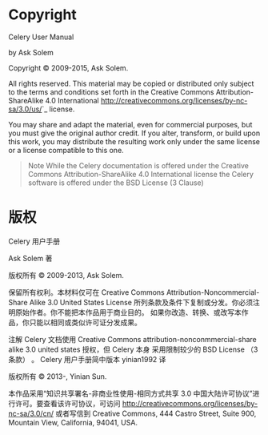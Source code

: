 # Copyright

Celery User Manual

by Ask Solem

Copyright © 2009-2015, Ask Solem.

All rights reserved. This material may be copied or distributed only subject to the terms and conditions set forth in the Creative Commons Attribution-ShareAlike 4.0 International <http://creativecommons.org/licenses/by-nc-sa/3.0/us/>`_ license.

You may share and adapt the material, even for commercial purposes, but you must give the original author credit. If you alter, transform, or build upon this work, you may distribute the resulting work only under the same license or a license compatible to this one.

>Note
While the Celery documentation is offered under the Creative Commons Attribution-ShareAlike 4.0 International license the Celery software is offered under the BSD License (3 Clause)


# 版权

Celery 用户手册

Ask Solem 著

版权所有 © 2009-2013, Ask Solem.

保留所有权利。本材料仅可在 Creative Commons Attribution-Noncommercial-Share Alike 3.0 United States License 所列条款及条件下复制或分发。你必须注明原始作者。你不能把本作品用于商业目的。 如果你改造、转换、或改写本作品，你只能以相同或类似许可证分发成果。

注解
Celery 文档使用 Creative Commons attribution-nonconmmercial-share alike 3.0 united states 授权，但 Celery 本身 采用限制较少的 BSD License （3 条款） 。
Celery 用户手册简中版本 yinian1992 译

版权所有 © 2013-, Yinian Sun.

本作品采用“知识共享署名-非商业性使用-相同方式共享 3.0 中国大陆许可协议”进行许可。要查看该许可协议，可访问 http://creativecommons.org/licenses/by-nc-sa/3.0/cn/ 或者写信到 Creative Commons, 444 Castro Street, Suite 900, Mountain View, California, 94041, USA.